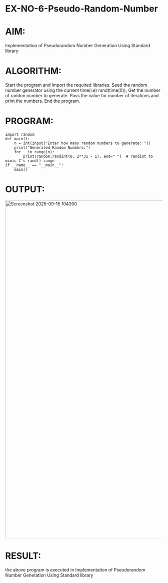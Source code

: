 # EX-NO-6-Pseudo-Random-Number

# AIM: 
Implementation of Pseudorandom Number Generation Using Standard library

# ALGORITHM:
Start the program and import the required libraries.
Seed the random number generator using the current time(i.e) rand(time(0));
Get the number of randon number to generate.
Pass the value for number of iterations and print the numbers.
End the program.

# PROGRAM:
~~~
import random
def main():
    n = int(input("Enter how many random numbers to generate: "))
    print("Generated Random Numbers:")
    for _ in range(n):
        print(random.randint(0, 2**31 - 1), end=" ")  # randint to mimic C's rand() range
if __name__ == "__main__":
    main()
~~~
# OUTPUT:
<img width="1919" height="1079" alt="Screenshot 2025-09-15 104300" src="https://github.com/user-attachments/assets/324a3814-4099-4e03-bbd8-e349f7466f8a" />

# RESULT:
the above program is executed in Implementation of Pseudorandom Number Generation Using Standard library
